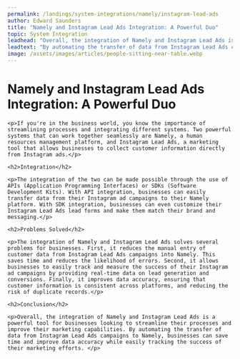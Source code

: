 ```yaml
---
permalink: /landings/system-integrations/namely/instagram-lead-ads
author: Edward Saunders
title: "Namely and Instagram Lead Ads Integration: A Powerful Duo"
topic: System Integration
leadhead: "Overall, the integration of Namely and Instagram Lead Ads is a powerful tool for businesses looking to streamline their processes and improve their marketing capabilities"
leadtext: "By automating the transfer of data from Instagram Lead Ads campaigns to Namely, businesses can save time and improve data accuracy while easily tracking the success of their marketing efforts."
image: /assets/images/articles/people-sitting-near-table.webp
---
```

<div class="arttext">
	<h1>Namely and Instagram Lead Ads Integration: A Powerful Duo</h1>

	<p>If you're in the business world, you know the importance of streamlining processes and integrating different systems. Two powerful systems that can work together seamlessly are Namely, a human resources management platform, and Instagram Lead Ads, a marketing tool that allows businesses to collect customer information directly from Instagram ads.</p>

	<h2>Integration</h2>

	<p>The integration of the two can be made possible through the use of APIs (Application Programming Interfaces) or SDKs (Software Development Kits). With API integration, businesses can easily transfer data from their Instagram ad campaigns to their Namely platform. With SDK integration, businesses can even customize their Instagram Lead Ads lead forms and make them match their brand and messaging.</p>

	<h2>Problems Solved</h2>

	<p>The integration of Namely and Instagram Lead Ads solves several problems for businesses. First, it reduces the manual entry of customer data from Instagram Lead Ads campaigns into Namely. This saves time and reduces the likelihood of errors. Second, it allows businesses to easily track and measure the success of their Instagram ad campaigns by providing real-time data on lead generation and conversions. Finally, it improves data accuracy, ensuring that customer information is consistent across platforms, and reducing the risk of duplicate records.</p>

	<h2>Conclusion</h2>

	<p>Overall, the integration of Namely and Instagram Lead Ads is a powerful tool for businesses looking to streamline their processes and improve their marketing capabilities. By automating the transfer of data from Instagram Lead Ads campaigns to Namely, businesses can save time and improve data accuracy while easily tracking the success of their marketing efforts. </p>

</div>
